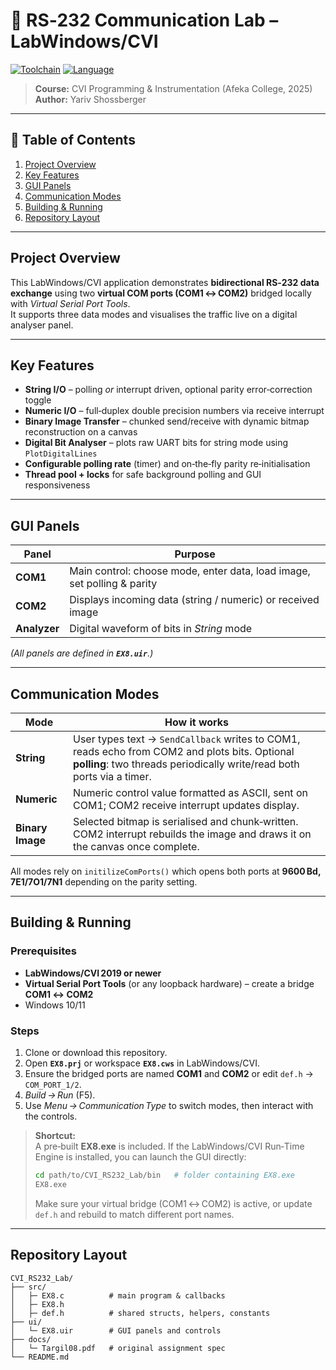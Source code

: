 # 🔄 RS‑232 Communication Lab – LabWindows/CVI

[![Toolchain](https://img.shields.io/badge/LabWindows--CVI-2020%2B-blue)](#building)
[![Language](https://img.shields.io/badge/C-ANSI-green)](#source-files)

> **Course:** CVI Programming & Instrumentation (Afeka College, 2025)  
> **Author:** Yariv Shossberger

---

## 📑 Table of Contents
1. [Project Overview](#project-overview)  
2. [Key Features](#key-features)  
3. [GUI Panels](#gui-panels)  
4. [Communication Modes](#communication-modes)  
5. [Building & Running](#building--running)  
6. [Repository Layout](#repository-layout)  

---

## Project Overview
This LabWindows/CVI application demonstrates **bidirectional RS‑232 data exchange** using two **virtual COM ports (COM1 ↔ COM2)** bridged locally with *Virtual Serial Port Tools*.  
It supports three data modes and visualises the traffic live on a digital analyser panel.

---

## Key Features
* **String I/O** – polling *or* interrupt driven, optional parity error‑correction toggle  
* **Numeric I/O** – full‑duplex double precision numbers via receive interrupt  
* **Binary Image Transfer** – chunked send/receive with dynamic bitmap reconstruction on a canvas  
* **Digital Bit Analyser** – plots raw UART bits for string mode using `PlotDigitalLines`  
* **Configurable polling rate** (timer) and on‑the‑fly parity re‑initialisation  
* **Thread pool + locks** for safe background polling and GUI responsiveness  

---

## GUI Panels
| Panel | Purpose |
|-------|---------|
| **COM1** | Main control: choose mode, enter data, load image, set polling & parity |
| **COM2** | Displays incoming data (string / numeric) or received image |
| **Analyzer** | Digital waveform of bits in *String* mode |

*(All panels are defined in **`EX8.uir`**.)*

---

## Communication Modes
| Mode | How it works |
|------|--------------|
| **String** | User types text → `SendCallback` writes to COM1, reads echo from COM2 and plots bits. Optional **polling**: two threads periodically write/read both ports via a timer. |
| **Numeric** | Numeric control value formatted as ASCII, sent on COM1; COM2 receive interrupt updates display. |
| **Binary Image** | Selected bitmap is serialised and chunk‑written. COM2 interrupt rebuilds the image and draws it on the canvas once complete. |

All modes rely on `initilizeComPorts()` which opens both ports at **9600 Bd, 7E1/7O1/7N1** depending on the parity setting.

---

## Building & Running
### Prerequisites
* **LabWindows/CVI 2019 or newer**  
* **Virtual Serial Port Tools** (or any loopback hardware) – create a bridge **COM1 ↔ COM2**  
* Windows 10/11

### Steps
1. Clone or download this repository.  
2. Open **`EX8.prj`** or workspace **`EX8.cws`** in LabWindows/CVI.  
3. Ensure the bridged ports are named **COM1** and **COM2** or edit `def.h` → `COM_PORT_1/2`.  
4. *Build → Run* (F5).  
5. Use *Menu → Communication Type* to switch modes, then interact with the controls.

> **Shortcut:**  
> A pre‑built **EX8.exe** is included. If the LabWindows/CVI Run‑Time Engine is installed, you can launch the GUI directly:
>
> ```bash
> cd path/to/CVI_RS232_Lab/bin   # folder containing EX8.exe
> EX8.exe
> ```
>
> Make sure your virtual bridge (COM1 ↔ COM2) is active, or update `def.h` and rebuild to match different port names.

---

## Repository Layout
```
CVI_RS232_Lab/
├── src/
│   ├─ EX8.c          # main program & callbacks
│   ├─ EX8.h
│   ├─ def.h          # shared structs, helpers, constants
├── ui/
│   └─ EX8.uir        # GUI panels and controls
├── docs/
│   └─ Targil08.pdf   # original assignment spec
└── README.md
```
